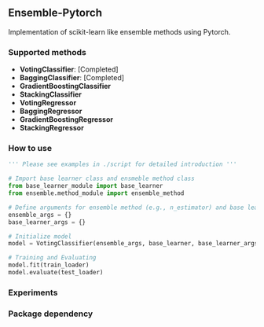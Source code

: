 ## Ensemble-Pytorch
Implementation of scikit-learn like ensemble methods using Pytorch.

### Supported methods
* **VotingClassifier**: [Completed]
* **BaggingClassifier**: [Completed]
* **GradientBoostingClassifier**
* **StackingClassifier**
* **VotingRegressor**
* **BaggingRegressor**
* **GradientBoostingRegressor**
* **StackingRegressor**

### How to use
```python
''' Please see examples in ./script for detailed introduction '''

# Import base learner class and ensmeble method class
from base_learner_module import base_learner
from ensemble.method_module import ensemble_method

# Define arguments for ensemble method (e.g., n_estimator) and base learner, separately
ensemble_args = {}
base_learner_args = {}

# Initialize model
model = VotingClassifier(ensemble_args, base_learner, base_learner_args)

# Training and Evaluating
model.fit(train_loader)
model.evaluate(test_loader)
```

### Experiments

### Package dependency
